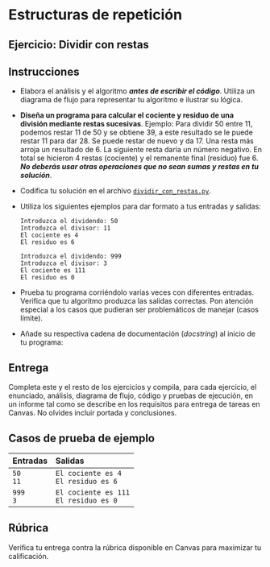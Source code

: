 # Estructuras de repetición
## Ejercicio: Dividir con restas


## Instrucciones
- Elabora el análisis y el algoritmo ***antes de escribir el código***. Utiliza un diagrama de flujo para representar tu algoritmo e ilustrar su lógica.

- **Diseña un programa para calcular el cociente y residuo de una división mediante restas sucesivas**. Ejemplo: Para dividir 50 entre 11, podemos restar 11 de 50 y se obtiene 39, a este resultado se le puede restar 11 para dar 28. Se puede restar de nuevo y da 17. Una resta más arroja un resultado de 6. La siguiente resta daría un número negativo. En total se hicieron 4 restas (cociente) y el remanente final (residuo) fue 6. ***No deberás usar otras operaciones que no sean sumas y restas en tu solución***.

- Codifica tu solución en el archivo [`dividir_con_restas.py`](/dividir_con_restas.py).
   
- Utiliza los siguientes ejemplos para dar formato a tus entradas y salidas:
  ```
  Introduzca el dividendo: 50
  Introduzca el divisor: 11
  El cociente es 4
  El residuo es 6
  
  Introduzca el dividendo: 999
  Introduzca el divisor: 3
  El cociente es 111
  El residuo es 0
  ```
  
- Prueba tu programa corriéndolo varias veces con diferentes entradas. Verifica que tu algoritmo produzca las salidas correctas. Pon atención especial a los casos que pudieran ser problemáticos de manejar (casos límite).

- Añade su respectiva cadena de documentación (*docstring*) al inicio de tu programa:

## Entrega
Completa este y el resto de los ejercicios y compila, para cada ejercicio, el enunciado, análisis, diagrama de flujo, código y pruebas de ejecución, en un informe tal como se describe en los requisitos para entrega de tareas en Canvas. No olvides incluir portada y conclusiones.

## Casos de prueba de ejemplo
| Entradas | Salidas |
|:---------|:--------|
| `50`<br>`11` | `El cociente es 4`<br>`El residuo es 6`|
| `999`<br>`3` | `El cociente es 111`<br>`El residuo es 0`|

## Rúbrica
Verifica tu entrega contra la rúbrica disponible en Canvas para maximizar tu calificación.